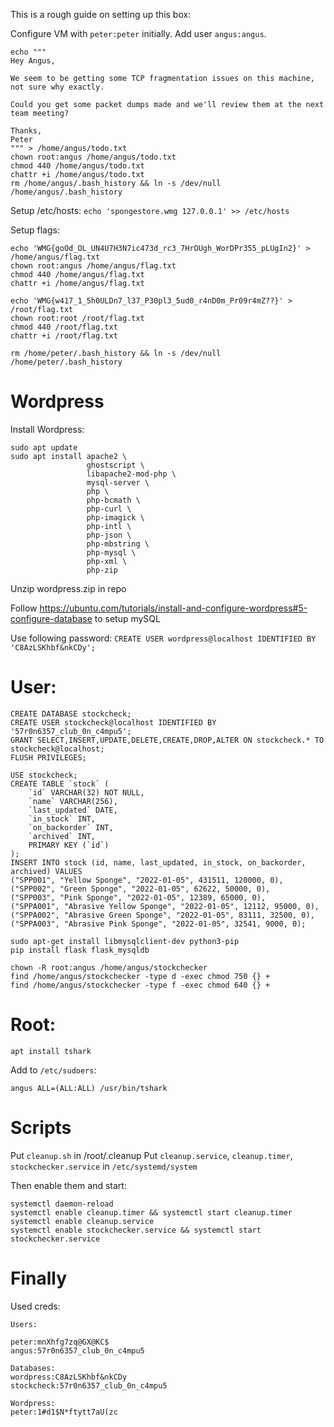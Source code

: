 This is a rough guide on setting up this box:

Configure VM with `peter:peter` initially.
Add user `angus:angus`.
```
echo """
Hey Angus,

We seem to be getting some TCP fragmentation issues on this machine, not sure why exactly.

Could you get some packet dumps made and we'll review them at the next team meeting?

Thanks,
Peter
""" > /home/angus/todo.txt
chown root:angus /home/angus/todo.txt
chmod 440 /home/angus/todo.txt
chattr +i /home/angus/todo.txt
rm /home/angus/.bash_history && ln -s /dev/null /home/angus/.bash_history
```

Setup /etc/hosts:
`echo 'spongestore.wmg 127.0.0.1' >> /etc/hosts`

Setup flags:
```
echo 'WMG{goOd_OL_UN4U7H3N7ic473d_rc3_7HrOUgh_WorDPr355_pLUgIn2}' > /home/angus/flag.txt
chown root:angus /home/angus/flag.txt
chmod 440 /home/angus/flag.txt
chattr +i /home/angus/flag.txt

echo 'WMG{w417_1_5h0ULDn7_l37_P30pl3_5ud0_r4nD0m_Pr09r4mZ??}' > /root/flag.txt
chown root:root /root/flag.txt
chmod 440 /root/flag.txt
chattr +i /root/flag.txt
```

```
rm /home/peter/.bash_history && ln -s /dev/null /home/peter/.bash_history
```
# Wordpress
Install Wordpress:
```
sudo apt update
sudo apt install apache2 \
                 ghostscript \
                 libapache2-mod-php \
                 mysql-server \
                 php \
                 php-bcmath \
                 php-curl \
                 php-imagick \
                 php-intl \
                 php-json \
                 php-mbstring \
                 php-mysql \
                 php-xml \
                 php-zip
```
Unzip wordpress.zip in repo

Follow https://ubuntu.com/tutorials/install-and-configure-wordpress#5-configure-database to setup mySQL

Use following password:
`CREATE USER wordpress@localhost IDENTIFIED BY 'C8AzLSKhbf&nkCDy';`

# User:
```
CREATE DATABASE stockcheck;
CREATE USER stockcheck@localhost IDENTIFIED BY '57r0n6357_club_0n_c4mpu5';
GRANT SELECT,INSERT,UPDATE,DELETE,CREATE,DROP,ALTER ON stockcheck.* TO stockcheck@localhost;
FLUSH PRIVILEGES;
```

```
USE stockcheck;
CREATE TABLE `stock` (
	`id` VARCHAR(32) NOT NULL,
	`name` VARCHAR(256),
	`last_updated` DATE,
	`in_stock` INT,
	`on_backorder` INT,
	`archived` INT,
	PRIMARY KEY (`id`)
);
INSERT INTO stock (id, name, last_updated, in_stock, on_backorder, archived) VALUES
("SPP001", "Yellow Sponge", "2022-01-05", 431511, 120000, 0),
("SPP002", "Green Sponge", "2022-01-05", 62622, 50000, 0),
("SPP003", "Pink Sponge", "2022-01-05", 12389, 65000, 0),
("SPPA001", "Abrasive Yellow Sponge", "2022-01-05", 12112, 95000, 0),
("SPPA002", "Abrasive Green Sponge", "2022-01-05", 83111, 32500, 0),
("SPPA003", "Abrasive Pink Sponge", "2022-01-05", 32541, 9000, 0);

```

```
sudo apt-get install libmysqlclient-dev python3-pip
pip install flask flask_mysqldb
```

```
chown -R root:angus /home/angus/stockchecker 
find /home/angus/stockchecker -type d -exec chmod 750 {} +
find /home/angus/stockchecker -type f -exec chmod 640 {} +
```

# Root:
```apt install tshark```

Add to `/etc/sudoers`:
```
angus ALL=(ALL:ALL) /usr/bin/tshark
``` 

# Scripts
Put `cleanup.sh` in /root/.cleanup
Put `cleanup.service`, `cleanup.timer`, `stockchecker.service` in `/etc/systemd/system`

Then enable them and start:
```
systemctl daemon-reload
systemctl enable cleanup.timer && systemctl start cleanup.timer
systemctl enable cleanup.service
systemctl enable stockchecker.service && systemctl start stockchecker.service
```

# Finally
Used creds: 
```
Users:

peter:mnXhfg7zq@GX@KC$
angus:57r0n6357_club_0n_c4mpu5

Databases:
wordpress:C8AzLSKhbf&nkCDy
stockcheck:57r0n6357_club_0n_c4mpu5

Wordpress:
peter:1#d1$N*ftytt7aU(zc

```